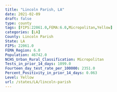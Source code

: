 ```yaml
---
title: "Lincoln Parish, LA"
date: 2021-02-09
draft: false
type: county
tags: [FIPS:22061.0,FEMA:6.0,Micropolitan,Yellow]
categories: [LA]
County: Lincoln Parish
State: LA
FIPS: 22061.0
FEMA_Region: 6.0
Population: 46742.0
NCHS_Urban_Rural_Classification: Micropolitan
Tests_in_prior_14_days: 1099.0
Fourteen_day_test_rate_per_100000: 2351.0
Percent_Positivity_in_prior_14_days: 0.063
Level: Yellow
url: /states/LA/lincoln-parish
---
```




